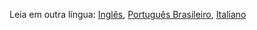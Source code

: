 Leia em outra língua: [Inglês](README.md), [Português Brasileiro](README.pt-br.md), [Italiano](README.it.md)